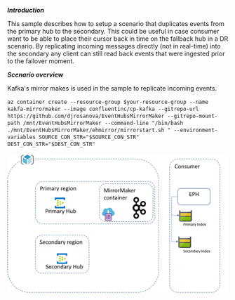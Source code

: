 ***Introduction***

This sample describes how to setup a scenario that duplicates events from the primary hub to the secondary. This could be useful in case consumer want to be able to place their cursor back in time on the fallback hub in a DR scenario. By replicating incoming messages directly (not in real-time) into the secondary any client can still read back events that were ingested prior to the failover moment.

***Scenario overview***

Kafka's mirror makes is used in the sample to replicate incoming events. 

```
az container create --resource-group $your-resource-group --name kakfa-mirrormaker --image confluentinc/cp-kafka --gitrepo-url https://github.com/djrosanova/EventHubsMirrorMaker --gitrepo-mount-path /mnt/EventHubsMirrorMaker --command-line "/bin/bash ./mnt/EventHubsMirrorMaker/ehmirror/mirrorstart.sh " --environment-variables SOURCE_CON_STR="$SOURCE_CON_STR" DEST_CON_STR="$DEST_CON_STR"
```


![alt text](https://github.com/agowdamsft/haforeventhubs/blob/dev/Samples/MirroredSecondary/Overview.png "Overview")

